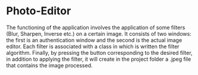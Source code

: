 # Photo-Editor
  The functioning of the application involves the application of some filters (Blur, Sharpen, Inverse etc.) on a certain image. 
  It consists of two windows: the first is an authentication window and the second is the actual image editor. Each filter is 
associated with a class in which is written the filter algorithm. 
  Finally, by pressing the button corresponding to the desired filter, in addition to applying the filter, it will create in the
project folder a .jpeg file that contains the image processed.
